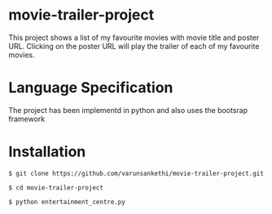 # movie-trailer-project

This project shows a list of my favourite movies with movie title and poster URL.
Clicking on the poster URL will play the trailer of each of my favourite movies.

# Language Specification

The project has been implementd in python and also uses the bootsrap framework

# Installation

`$ git clone https://github.com/varunsankethi/movie-trailer-project.git` 

`$ cd movie-trailer-project`

`$ python entertainment_centre.py`
